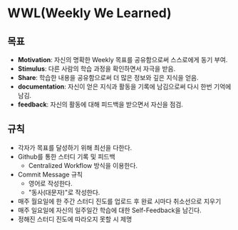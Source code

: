 # **WWL(Weekly We Learned)**
## 목표
- **Motivation**: 자신의 명확한 Weekly 목표를 공유함으로써 스스로에게 동기 부여.
- **Stimulus**: 다른 사람의 학습 과정을 확인하면서 자극을 받음.
- **Share**: 학습한 내용을 공유함으로써 더 많은 정보와 깊은 지식을 얻음.
- **documentation**: 자신이 얻은 지식과 활동을 기록에 남김으로써 다시 한번 기억에 남김.
- **feedback**: 자신의 활동에 대해 피드백을 받으면서 자신을 점검.


## 규칙
- 각자가 목표를 달성하기 위해 최선을 다한다.
- Github를 통한 스터디 기록 및 피드백
  - Centralized Workflow 방식을 이용한다.
- Commit Message 규칙
  - 영어로 작성한다.
  - "동사(대문자)"로 작성한다.
- 매주 월요일에 한 주간 스터디 진도를 업로드 후 완료 시마다 취소선으로 지우기
- 매주 일요일에 자신의 일주일간 학습에 대한 Self-Feedback을 남긴다.
- 정해진 스터디 진도에 따라오지 못할 시 제명
